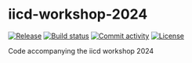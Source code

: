 # iicd-workshop-2024

[![Release](https://img.shields.io/github/v/release/anazaret/iicd-workshop-2024)](https://img.shields.io/github/v/release/anazaret/iicd-workshop-2024)
[![Build status](https://img.shields.io/github/actions/workflow/status/anazaret/iicd-workshop-2024/main.yml?branch=main)](https://github.com/anazaret/iicd-workshop-2024/actions/workflows/main.yml?query=branch%3Amain)
[![Commit activity](https://img.shields.io/github/commit-activity/m/anazaret/iicd-workshop-2024)](https://img.shields.io/github/commit-activity/m/anazaret/iicd-workshop-2024)
[![License](https://img.shields.io/github/license/anazaret/iicd-workshop-2024)](https://img.shields.io/github/license/anazaret/iicd-workshop-2024)

Code accompanying the iicd workshop 2024
